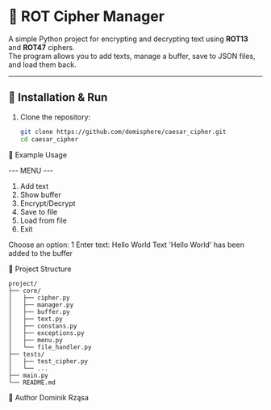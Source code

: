 # 🔐 ROT Cipher Manager

A simple Python project for encrypting and decrypting text using **ROT13** and **ROT47** ciphers.  
The program allows you to add texts, manage a buffer, save to JSON files, and load them back.

---

## 🚀 Installation & Run

1. Clone the repository:
   ```bash
   git clone https://github.com/domisphere/caesar_cipher.git
   cd caesar_cipher


📌 Example Usage

--- MENU ---
1. Add text
2. Show buffer
3. Encrypt/Decrypt
4. Save to file
5. Load from file
6. Exit

Choose an option: 1
Enter text: Hello World
Text 'Hello World' has been added to the buffer


📂 Project Structure
```
project/
├── core/
│   ├── cipher.py
│   ├── manager.py
│   ├── buffer.py
│   ├── text.py
│   ├── constans.py
│   ├── exceptions.py
│   ├── menu.py
│   └── file_handler.py
├── tests/
│   ├── test_cipher.py
│   └── ...
├── main.py
└── README.md
```


👤 Author
Dominik Rząsa
